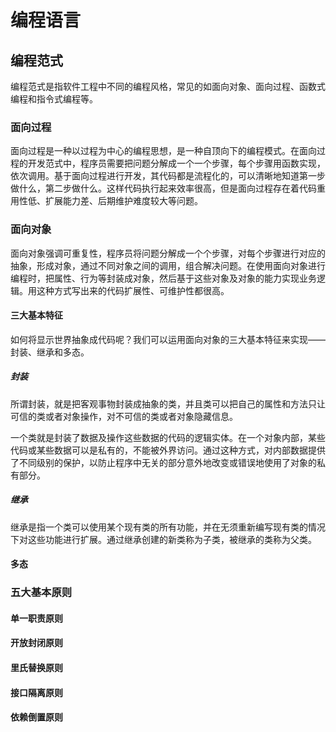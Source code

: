 # 编程语言



## 编程范式

编程范式是指软件工程中不同的编程风格，常见的如面向对象、面向过程、函数式编程和指令式编程等。

### 面向过程

面向过程是一种以过程为中心的编程思想，是一种自顶向下的编程模式。在面向过程的开发范式中，程序员需要把问题分解成一个一个步骤，每个步骤用函数实现，依次调用。基于面向过程进行开发，其代码都是流程化的，可以清晰地知道第一步做什么，第二步做什么。这样代码执行起来效率很高，但是面向过程存在着代码重用性低、扩展能力差、后期维护难度较大等问题。

### 面向对象

面向对象强调可重复性，程序员将问题分解成一个个步骤，对每个步骤进行对应的抽象，形成对象，通过不同对象之间的调用，组合解决问题。在使用面向对象进行编程时，把属性、行为等封装成对象，然后基于这些对象及对象的能力实现业务逻辑。用这种方式写出来的代码扩展性、可维护性都很高。

#### 三大基本特征

如何将显示世界抽象成代码呢？我们可以运用面向对象的三大基本特征来实现——封装、继承和多态。

##### 封装

所谓封装，就是把客观事物封装成抽象的类，并且类可以把自己的属性和方法只让可信的类或者对象操作，对不可信的类或者对象隐藏信息。

一个类就是封装了数据及操作这些数据的代码的逻辑实体。在一个对象内部，某些代码或某些数据可以是私有的，不能被外界访问。通过这种方式，对内部数据提供了不同级别的保护，以防止程序中无关的部分意外地改变或错误地使用了对象的私有部分。

##### 继承

继承是指一个类可以使用某个现有类的所有功能，并在无须重新编写现有类的情况下对这些功能进行扩展。通过继承创建的新类称为子类，被继承的类称为父类。

#### 多态

### 五大基本原则

#### 单一职责原则

#### 开放封闭原则

#### 里氏替换原则

#### 接口隔离原则

#### 依赖倒置原则

